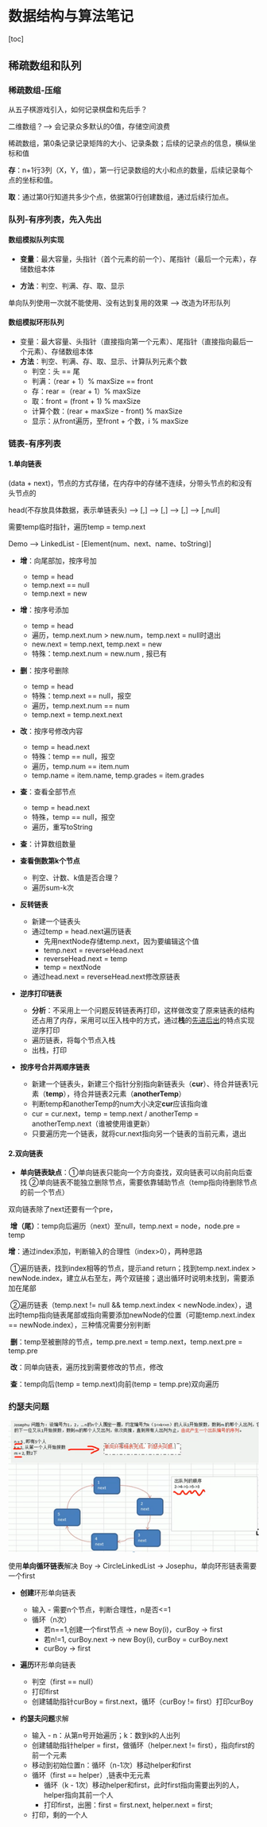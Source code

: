 # 数据结构与算法笔记

[toc]

## 稀疏数组和队列

### 稀疏数组-压缩

从五子棋游戏引入，如何记录棋盘和先后手？

二维数组？--> 会记录众多默认的0值，存储空间浪费

稀疏数组，第0条记录记录矩阵的大小、记录条数；后续的记录点的信息，横纵坐标和值

**存**：n+1行3列（X，Y，值），第一行记录数组的大小和点的数量，后续记录每个点的坐标和值。

**取**：通过第0行知道共多少个点，依据第0行创建数组，通过后续行加点。

### 队列-有序列表，先入先出

#### 数组模拟队列实现

- **变量**：最大容量，头指针（首个元素的前一个）、尾指针（最后一个元素），存储数组本体

- **方法**：判空、判满、存、取、显示

单向队列使用一次就不能使用、没有达到复用的效果 --> 改造为环形队列

#### 数组模拟环形队列

- 变量：最大容量、头指针（直接指向第一个元素）、尾指针（直接指向最后一个元素）、存储数组本体
- **方法**：判空、判满、存、取、显示、计算队列元素个数
  - 判空：头 == 尾
  - 判满：（rear + 1）% maxSize == front
  - 存：rear =（rear + 1）% maxSize
  - 取：front = (front + 1) % maxSize
  - 计算个数：(rear + maxSize - front) % maxSize
  - 显示：从front遍历，至front + 个数，i % maxSize



### 链表-有序列表

#### 1.单向链表

(data + next)，节点的方式存储，在内存中的存储不连续，分带头节点的和没有头节点的

head(不存放具体数据，表示单链表头) -->  [,] --> [,] --> [,] --> [,null]

需要temp临时指针，遍历temp = temp.next

Demo  -->  LinkedList - [Element(num、next、name、toString)]

- **增**：向尾部加，按序号加
  - temp = head
  - temp.next == null
  - temp.next = new
- **增**：按序号添加
  - temp = head
  - 遍历，temp.next.num > new.num，temp.next = null时退出
  - new.next = temp.next, temp.next = new
  - 特殊：temp.next.num = new.num , 报已有
- **删**：按序号删除
  - temp = head
  - 特殊：temp.next == null，报空
  - 遍历，temp.next.num == num
  - temp.next = temp.next.next
- **改**：按序号修改内容
  - temp = head.next
  - 特殊：temp == null，报空
  - 遍历，temp.num == item.num
  - temp.name = item.name, temp.grades = item.grades
- **查**：查看全部节点
  - temp = head.next
  - 特殊，temp == null，报空
  - 遍历，重写toString
- **查**：计算数组数量
- **查看倒数第k个节点**
  - 判空、计数、k值是否合理？
  - 遍历sum-k次
- **反转链表**
  - 新建一个链表头
  - 通过temp = head.next遍历链表
    - 先用nextNode存储temp.next，因为要编辑这个值
    - temp.next = reverseHead.next
    - reverseHead.next = temp
    - temp = nextNode
  - 通过head.next = reverseHead.next修改原链表

- **逆序打印链表**
  - **分析**：不采用上一个问题反转链表再打印，这样做改变了原来链表的结构还占用了内存，采用可以压入栈中的方式，通过**栈**的<u>先进后出</u>的特点实现逆序打印
  - 遍历链表，将每个节点入栈
  - 出栈，打印
- **按序号合并两顺序链表**
  - 新建一个链表头，新建三个指针分别指向新链表头（**cur**）、待合并链表1元素（**temp**），待合并链表2元素（**anotherTemp**）
  - 判断temp和anotherTemp的num大小决定**cur**应该指向谁
  - cur = cur.next，temp = temp.next / anotherTemp = anotherTemp.next（谁被使用谁更新）
  - 只要遍历完一个链表，就将cur.next指向另一个链表的当前元素，退出



#### 2.双向链表

- **单向链表缺点**：①单向链表只能向一个方向查找，双向链表可以向前向后查找 ②单向链表不能独立删除节点，需要依靠辅助节点（temp指向待删除节点的前一个节点）

双向链表除了next还要有一个pre，

​	**增（尾）**：temp向后遍历（next）至null，temp.next = node，node.pre = temp

​	**增**：通过index添加，判断输入的合理性（index>0），两种思路

​		①遍历链表，找到index相等的节点，提示and return；找到temp.next.index > newNode.index，建立从右至左，两个双链接；退出循环时说明未找到，需要添加在尾部

​		②遍历链表（temp.next != null && temp.next.index < newNode.index），退出时temp指向链表尾部或指向需要添加newNode的位置（可能temp.next.index == newNode.index），三种情况需要分别判断

​	**删**：temp至被删除的节点，temp.pre.next = temp.next，temp.next.pre = temp.pre

​	**改**：同单向链表，遍历找到需要修改的节点，修改

​	**查**：temp向后(temp = temp.next)向前(temp = temp.pre)双向遍历



### 约瑟夫问题

![image-20240330194753102](.\image\image-20240330194753102.png)

使用**单向循环链表**解决 Boy -> CircleLinkedList -> Josephu，单向环形链表需要一个first

- **创建**环形单向链表
  - 输入 - 需要n个节点，判断合理性，n是否<=1
  - 循环（n次）
    - 若n==1,创建一个first节点 -> new Boy(i)，curBoy -> first
    - 若n!=1, curBoy.next -> new Boy(i), curBoy = curBoy.next
    - curBoy -> first

- **遍历**环形单向链表
  - 判空（first == null）
  - 打印first
  - 创建辅助指针curBoy = first.next，循环（curBoy != first）打印curBoy

- **约瑟夫问题**求解
  - 输入 - n：从第n号开始遍历；k：数到k的人出列
  - 创建辅助指针helper = first，做循环（helper.next != first），指向first的前一个元素
  - 移动到初始位置n：循环（n-1次）移动helper和first
  - 循环（first == helper）,链表中无元素
    - 循环（k - 1次）移动helper和first，此时first指向需要出列的人，helper指向其前一个人
    - 打印first，出圈：first = first.next, helper.next = first; 
  - 打印，剩的一个人

